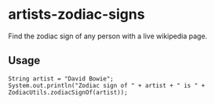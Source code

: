 # artists-zodiac-signs

Find the zodiac sign of any person with a live wikipedia page.

## Usage
```
String artist = "David Bowie";
System.out.println("Zodiac sign of " + artist + " is " + ZodiacUtils.zodiacSignOf(artist));
```

